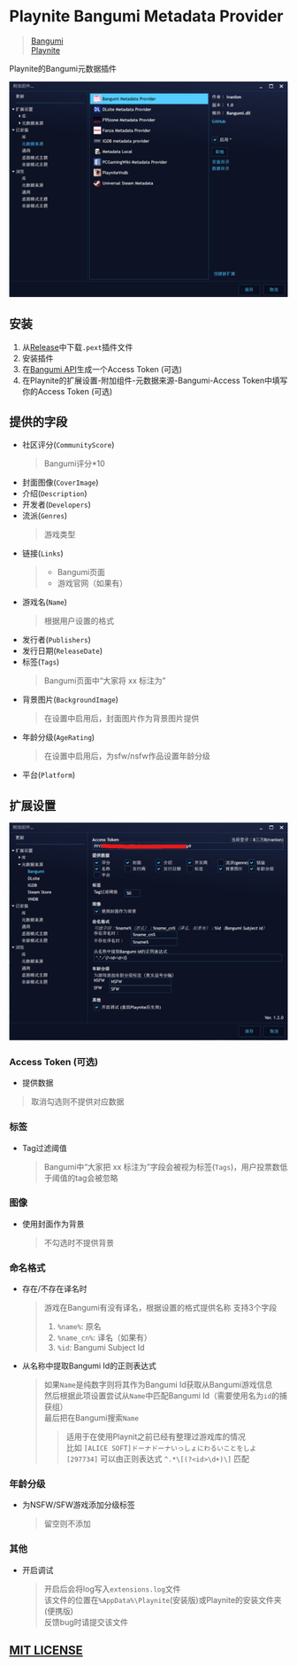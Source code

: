 # Playnite Bangumi Metadata Provider

> [Bangumi](https://bgm.tv/)  
> [Playnite](https://playnite.link/)

Playnite的Bangumi元数据插件

![plugin](Screenshots/plugin.png)

## 安装  
1. 从[Release](https://github.com/Ivanlon30000/PlayniteBangumiMetadata/releases)中下载`.pext`插件文件
2. 安装插件
3. 在[Bangumi API](https://bangumi.github.io/api/)生成一个Access Token (可选)
4. 在Playnite的扩展设置-附加组件-元数据来源-Bangumi-Access Token中填写你的Access Token (可选)

## 提供的字段  
+ 社区评分(`CommunityScore`)  
    > Bangumi评分*10
+ 封面图像(`CoverImage`)
+ 介绍(`Description`)  
+ 开发者(`Developers`)
+ 流派(`Genres`)
    > 游戏类型
+ 链接(`Links`)  
    > + Bangumi页面
    > + 游戏官网（如果有）
+ 游戏名(`Name`)  
    > 根据用户设置的格式
+ 发行者(`Publishers`)
+ 发行日期(`ReleaseDate`)
+ 标签(`Tags`)  
    > Bangumi页面中“大家将 xx 标注为”
+ 背景图片(`BackgroundImage`)  
    > 在设置中启用后，封面图片作为背景图片提供
+ 年龄分级(`AgeRating`)  
    > 在设置中启用后，为sfw/nsfw作品设置年龄分级
+ 平台(`Platform`)  

## 扩展设置

![settings](Screenshots/setting.png)

### Access Token (可选)
+ 提供数据  
> 取消勾选则不提供对应数据
> 
### 标签  
+ Tag过滤阈值  
  > Bangumi中“大家把 xx 标注为”字段会被视为标签(`Tags`)，用户投票数低于阈值的tag会被忽略

### 图像  
+ 使用封面作为背景  
  > 不勾选时不提供背景  

### 命名格式  
+ 存在/不存在译名时  
  > 游戏在Bangumi有没有译名，根据设置的格式提供名称
  > 支持3个字段
  > 1. `%name%`: 原名
  > 2. `%name_cn%`: 译名（如果有）
  > 3. `%id`: Bangumi Subject Id
+ 从名称中提取Bangumi Id的正则表达式   
  > 如果`Name`是纯数字则将其作为Bangumi Id获取从Bangumi游戏信息  
  > 然后根据此项设置尝试从`Name`中匹配Bangumi Id（需要使用名为`id`的捕获组）  
  > 最后把在Bangumi搜索`Name`
  >  > 适用于在使用Playnit之前已经有整理过游戏库的情况  
  >  > 比如 `[ALICE SOFT]ドーナドーナいっしょにわるいことをしよ[297734]`
  >  > 可以由正则表达式 `^.*\[(?<id>\d+)\]` 匹配

### 年龄分级
 + 为NSFW/SFW游戏添加分级标签
   > 留空则不添加

### 其他
 + 开启调试  
   > 开启后会将log写入`extensions.log`文件  
   > 该文件的位置在`%AppData%\Playnite`(安装版)或Playnite的安装文件夹(便携版)  
   > 反馈bug时请提交该文件
 
## [MIT LICENSE](https://github.com/Ivanlon30000/PlayniteBangumiMetadata/blob/master/LICENSE)